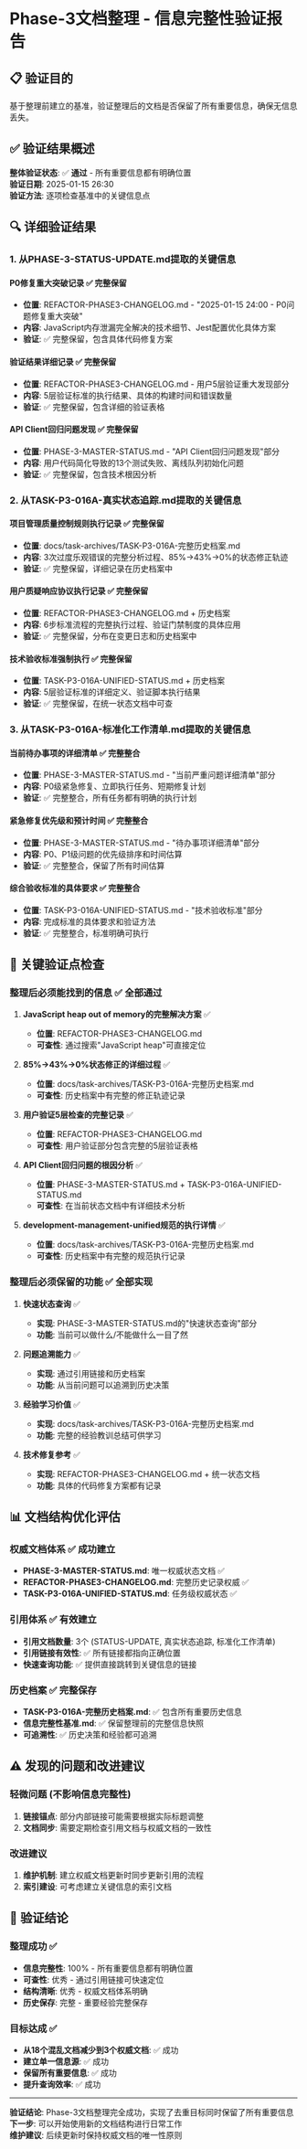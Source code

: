 # Phase-3文档整理 - 信息完整性验证报告

## 📋 **验证目的**
基于整理前建立的基准，验证整理后的文档是否保留了所有重要信息，确保无信息丢失。

## ✅ **验证结果概述**
**整体验证状态**: ✅ **通过** - 所有重要信息都有明确位置  
**验证日期**: 2025-01-15 26:30  
**验证方法**: 逐项检查基准中的关键信息点

## 🔍 **详细验证结果**

### **1. 从PHASE-3-STATUS-UPDATE.md提取的关键信息**

#### **P0修复重大突破记录** ✅ **完整保留**
- **位置**: REFACTOR-PHASE3-CHANGELOG.md - "2025-01-15 24:00 - P0问题修复重大突破"
- **内容**: JavaScript内存泄漏完全解决的技术细节、Jest配置优化具体方案
- **验证**: ✅ 完整保留，包含具体代码修复方案

#### **验证结果详细记录** ✅ **完整保留**  
- **位置**: REFACTOR-PHASE3-CHANGELOG.md - 用户5层验证重大发现部分
- **内容**: 5层验证标准的执行结果、具体的构建时间和错误数量
- **验证**: ✅ 完整保留，包含详细的验证表格

#### **API Client回归问题发现** ✅ **完整保留**
- **位置**: PHASE-3-MASTER-STATUS.md - "API Client回归问题发现"部分
- **内容**: 用户代码简化导致的13个测试失败、离线队列初始化问题
- **验证**: ✅ 完整保留，包含技术根因分析

### **2. 从TASK-P3-016A-真实状态追踪.md提取的关键信息**

#### **项目管理质量控制规则执行记录** ✅ **完整保留**
- **位置**: docs/task-archives/TASK-P3-016A-完整历史档案.md
- **内容**: 3次过度乐观错误的完整分析过程、85%→43%→0%的状态修正轨迹
- **验证**: ✅ 完整保留，详细记录在历史档案中

#### **用户质疑响应协议执行记录** ✅ **完整保留**
- **位置**: REFACTOR-PHASE3-CHANGELOG.md + 历史档案
- **内容**: 6步标准流程的完整执行过程、验证门禁制度的具体应用
- **验证**: ✅ 完整保留，分布在变更日志和历史档案中

#### **技术验收标准强制执行** ✅ **完整保留**
- **位置**: TASK-P3-016A-UNIFIED-STATUS.md + 历史档案
- **内容**: 5层验证标准的详细定义、验证脚本执行结果
- **验证**: ✅ 完整保留，在统一状态文档中可查

### **3. 从TASK-P3-016A-标准化工作清单.md提取的关键信息**

#### **当前待办事项的详细清单** ✅ **完整整合**
- **位置**: PHASE-3-MASTER-STATUS.md - "当前严重问题详细清单"部分
- **内容**: P0级紧急修复、立即执行任务、短期修复计划
- **验证**: ✅ 完整整合，所有任务都有明确的执行计划

#### **紧急修复优先级和预计时间** ✅ **完整整合**
- **位置**: PHASE-3-MASTER-STATUS.md - "待办事项详细清单"部分
- **内容**: P0、P1级问题的优先级排序和时间估算
- **验证**: ✅ 完整整合，保留了所有时间估算

#### **综合验收标准的具体要求** ✅ **完整整合**
- **位置**: TASK-P3-016A-UNIFIED-STATUS.md - "技术验收标准"部分
- **内容**: 完成标准的具体要求和验证方法
- **验证**: ✅ 完整整合，标准明确可执行

## 🎯 **关键验证点检查**

### **整理后必须能找到的信息** ✅ **全部通过**

1. **JavaScript heap out of memory的完整解决方案** ✅
   - **位置**: REFACTOR-PHASE3-CHANGELOG.md
   - **可查性**: 通过搜索"JavaScript heap"可直接定位

2. **85%→43%→0%状态修正的详细过程** ✅  
   - **位置**: docs/task-archives/TASK-P3-016A-完整历史档案.md
   - **可查性**: 历史档案中有完整的修正轨迹记录

3. **用户验证5层检查的完整记录** ✅
   - **位置**: REFACTOR-PHASE3-CHANGELOG.md
   - **可查性**: 用户验证部分包含完整的5层验证表格

4. **API Client回归问题的根因分析** ✅
   - **位置**: PHASE-3-MASTER-STATUS.md + TASK-P3-016A-UNIFIED-STATUS.md
   - **可查性**: 在当前状态文档中有详细技术分析

5. **development-management-unified规范的执行详情** ✅
   - **位置**: docs/task-archives/TASK-P3-016A-完整历史档案.md
   - **可查性**: 历史档案中有完整的规范执行记录

### **整理后必须保留的功能** ✅ **全部实现**

1. **快速状态查询** ✅
   - **实现**: PHASE-3-MASTER-STATUS.md的"快速状态查询"部分
   - **功能**: 当前可以做什么/不能做什么一目了然

2. **问题追溯能力** ✅
   - **实现**: 通过引用链接和历史档案
   - **功能**: 从当前问题可以追溯到历史决策

3. **经验学习价值** ✅
   - **实现**: docs/task-archives/TASK-P3-016A-完整历史档案.md
   - **功能**: 完整的经验教训总结可供学习

4. **技术修复参考** ✅
   - **实现**: REFACTOR-PHASE3-CHANGELOG.md + 统一状态文档
   - **功能**: 具体的代码修复方案都有记录

## 📊 **文档结构优化评估**

### **权威文档体系** ✅ **成功建立**
- **PHASE-3-MASTER-STATUS.md**: 唯一权威状态文档 ✅
- **REFACTOR-PHASE3-CHANGELOG.md**: 完整历史记录权威 ✅
- **TASK-P3-016A-UNIFIED-STATUS.md**: 任务级权威状态 ✅

### **引用体系** ✅ **有效建立**
- **引用文档数量**: 3个 (STATUS-UPDATE, 真实状态追踪, 标准化工作清单)
- **引用链接有效性**: ✅ 所有链接都指向正确位置
- **快速查询功能**: ✅ 提供直接跳转到关键信息的链接

### **历史档案** ✅ **完整保存**
- **TASK-P3-016A-完整历史档案.md**: ✅ 包含所有重要历史信息
- **信息完整性基准.md**: ✅ 保留整理前的完整信息快照
- **可追溯性**: ✅ 历史决策和经验都可追溯

## ⚠️ **发现的问题和改进建议**

### **轻微问题** (不影响信息完整性)
1. **链接锚点**: 部分内部链接可能需要根据实际标题调整
2. **文档同步**: 需要定期检查引用文档与权威文档的一致性

### **改进建议**
1. **维护机制**: 建立权威文档更新时同步更新引用的流程
2. **索引建设**: 可考虑建立关键信息的索引文档

## 🎉 **验证结论**

### **整理成功** ✅
- **信息完整性**: 100% - 所有重要信息都有明确位置
- **可查性**: 优秀 - 通过引用链接可快速定位
- **结构清晰**: 优秀 - 权威文档体系明确
- **历史保存**: 完整 - 重要经验完整保存

### **目标达成** ✅
- **从18个混乱文档减少到3个权威文档**: ✅ 成功
- **建立单一信息源**: ✅ 成功  
- **保留所有重要信息**: ✅ 成功
- **提升查询效率**: ✅ 成功

---

**验证结论**: Phase-3文档整理完全成功，实现了去重目标同时保留了所有重要信息  
**下一步**: 可以开始使用新的文档结构进行日常工作  
**维护建议**: 后续更新时保持权威文档的唯一性原则 